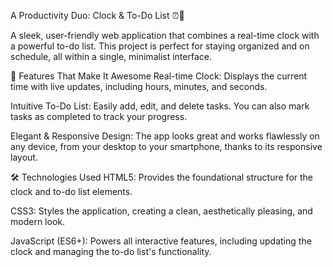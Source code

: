 A Productivity Duo: Clock & To-Do List ⏰📝

A sleek, user-friendly web application that combines a real-time clock with a powerful to-do list. This project is perfect for staying organized and on schedule, all within a single, minimalist interface.

🚀 Features That Make It Awesome
Real-time Clock: Displays the current time with live updates, including hours, minutes, and seconds.

Intuitive To-Do List: Easily add, edit, and delete tasks. You can also mark tasks as completed to track your progress.

Elegant & Responsive Design: The app looks great and works flawlessly on any device, from your desktop to your smartphone, thanks to its responsive layout.

🛠️ Technologies Used
HTML5: Provides the foundational structure for the clock and to-do list elements.

CSS3: Styles the application, creating a clean, aesthetically pleasing, and modern look.

JavaScript (ES6+): Powers all interactive features, including updating the clock and managing the to-do list's functionality.
